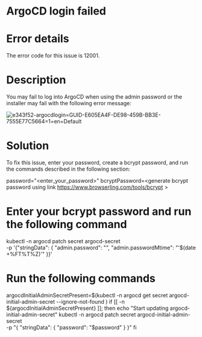 ﻿# ArgoCD login failed

# Error details

The error code for this issue is 12001.

# Description

You may fail to log into ArgoCD when using the admin password or the installer may fail with the following error message:

![e343f52-argocdlogin=GUID-E605EA4F-DE98-459B-BB3E-7555E77C5664=1=en=Default](/images/e343f52-argocdlogin=GUID-E605EA4F-DE98-459B-BB3E-7555E77C5664=1=en=Default.png)

# Solution

To fix this issue, enter your password, create a bcrypt password, and run the commands described in the following section:

password="<enter_your_password>"
bcryptPassword=<generate bcrypt password using link https://www.browserling.com/tools/bcrypt >

# Enter your bcrypt password and run the following command
kubectl -n argocd patch secret argocd-secret \
  -p '{"stringData": {
    "admin.password": "<enter you bcryptPassword here>",
    "admin.passwordMtime": "'$(date +%FT%T%Z)'"
  }}'

# Run the following commands
argocdInitialAdminSecretPresent=$(kubectl -n argocd get secret argocd-initial-admin-secret --ignore-not-found )
if [[ -n ${argocdInitialAdminSecretPresent} ]]; then
   echo "Start updating argocd-initial-admin-secret"
   kubectl -n argocd patch secret argocd-initial-admin-secret \
   -p "{
      \"stringData\": {
         \"password\": \"$password\"
      }
   }"
fi
